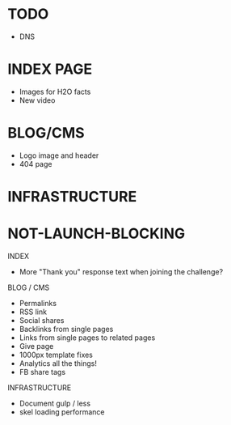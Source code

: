 TODO
========
- DNS

INDEX PAGE
======
- Images for H2O facts
- New video


BLOG/CMS
======
- Logo image and header
- 404 page

INFRASTRUCTURE
========


NOT-LAUNCH-BLOCKING
=======
INDEX
- More "Thank you" response text when joining the challenge?

BLOG / CMS
- Permalinks
- RSS link
- Social shares
- Backlinks from single pages
- Links from single pages to related pages
- Give page
- 1000px template fixes
- Analytics all the things!
- FB share tags

INFRASTRUCTURE
- Document gulp / less
- skel loading performance
